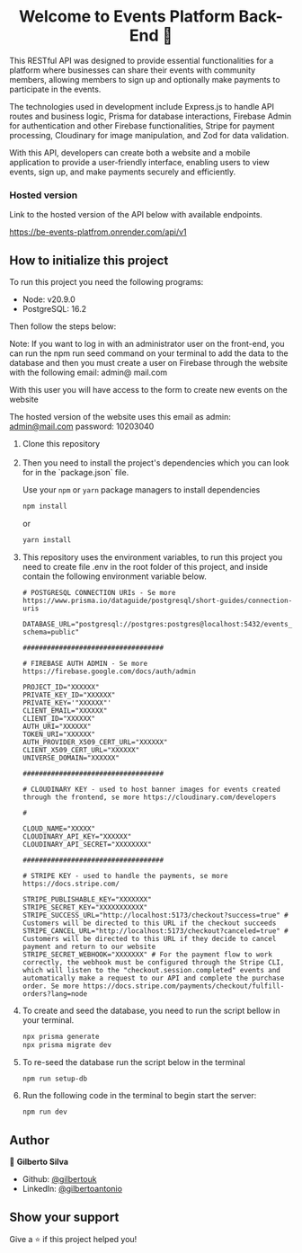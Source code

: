 <h1 align="center">Welcome to Events Platform Back-End 👋</h1>

<p>
This RESTful API was designed to provide essential functionalities for a platform where businesses can share their events with community members, allowing members to sign up and optionally make payments to participate in the events.</p>
<p>The technologies used in development include Express.js to handle API routes and business logic, Prisma for database interactions, Firebase Admin for authentication and other Firebase functionalities, Stripe for payment processing, Cloudinary for image manipulation, and Zod for data validation.</p>
<p>With this API, developers can create both a website and a mobile application to provide a user-friendly interface, enabling users to view events, sign up, and make payments securely and efficiently.</p>

### Hosted version

Link to the hosted version of the API below with available endpoints.

<a href='https://be-events-platfrom.onrender.com/api/v1' target="_blank">https://be-events-platfrom.onrender.com/api/v1</a>

## How to initialize this project

To run this project you need the following programs:

- Node: v20.9.0
- PostgreSQL: 16.2

Then follow the steps below:

<p>
Note: If you want to log in with an administrator user on the front-end, you can run the npm run seed command on your terminal to add the data to the database and then you must create a user on Firebase through the website with the following email: admin@ mail.com

With this user you will have access to the form to create new events on the website

The hosted version of the website uses this email as admin: admin@mail.com
password: 10203040

</p>

<ol>
  <li>Clone this repository</li>
  <br>
  <li>Then you need to install the project's dependencies which you can look for in the `package.json` file.

Use your `npm` or `yarn` package managers to install dependencies

```sh
npm install
```

or

```sh
yarn install
```

</li>

  <li>
  
 This repository uses the environment variables, to run this project you need to create file .env in the root folder of this project, and inside contain the following environment variable below.
 
 ```env
# POSTGRESQL CONNECTION URIs - Se more https://www.prisma.io/dataguide/postgresql/short-guides/connection-uris

DATABASE_URL="postgresql://postgres:postgres@localhost:5432/events_db?schema=public"

###################################

# FIREBASE AUTH ADMIN - Se more https://firebase.google.com/docs/auth/admin

PROJECT_ID="XXXXXX"
PRIVATE_KEY_ID="XXXXXX"
PRIVATE_KEY='"XXXXXX"'
CLIENT_EMAIL="XXXXXX"
CLIENT_ID="XXXXXX"
AUTH_URI="XXXXXX"
TOKEN_URI="XXXXXX"
AUTH_PROVIDER_X509_CERT_URL="XXXXXX"
CLIENT_X509_CERT_URL="XXXXXX"
UNIVERSE_DOMAIN="XXXXXX"

###################################

# CLOUDINARY KEY - used to host banner images for events created through the frontend, se more https://cloudinary.com/developers

#

CLOUD_NAME="XXXXX"
CLOUDINARY_API_KEY="XXXXXX"
CLOUDINARY_API_SECRET="XXXXXXXX"

###################################

# STRIPE KEY - used to handle the payments, se more https://docs.stripe.com/

STRIPE_PUBLISHABLE_KEY="XXXXXXX"
STRIPE_SECRET_KEY="XXXXXXXXXXX"
STRIPE_SUCCESS_URL="http://localhost:5173/checkout?success=true" # Customers will be directed to this URL if the checkout succeeds
STRIPE_CANCEL_URL="http://localhost:5173/checkout?canceled=true" # Customers will be directed to this URL if they decide to cancel payment and return to our website
STRIPE_SECRET_WEBHOOK="XXXXXXX" # For the payment flow to work correctly, the webhook must be configured through the Stripe CLI, which will listen to the "checkout.session.completed" events and automatically make a request to our API and complete the purchase order. Se more https://docs.stripe.com/payments/checkout/fulfill-orders?lang=node

````

</li>

 <li>To create and seed the database, you need to run the script bellow in your terminal.

```sh
npx prisma generate
npx prisma migrate dev
````

</li>

<li>To re-seed the database run the script below in the terminal

```sh
npm run setup-db
```

</li>

<li>
Run the following code in the terminal to begin start the server:

```sh
npm run dev
```

</li>
</ol>

## Author

👤 **Gilberto Silva**

- Github: [@gilbertouk](https://github.com/gilbertouk)
- LinkedIn: [@gilbertoantonio](https://linkedin.com/in/gilbertoantonio)

## Show your support

Give a ⭐️ if this project helped you!
